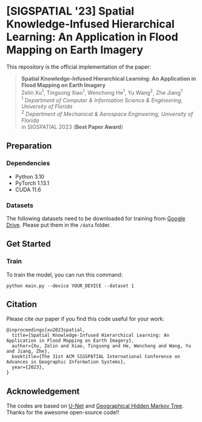 # [SIGSPATIAL '23] Spatial Knowledge-Infused Hierarchical Learning: An Application in Flood Mapping on Earth Imagery 
This repository is the official implementation of the paper: 
> **Spatial Knowledge-Infused Hierarchical Learning: An Application in Flood Mapping on Earth Imagery** <br>
> Zelin Xu<sup>1</sup>, Tingsong Xiao<sup>1</sup>, Wenchong He<sup>1</sup>, Yu Wang<sup>2</sup>, Zhe Jiang<sup>1</sup> <br>
> <sup>1</sup> *Department of Computer & Information Science & Engineering, University of Florida* <br>
> <sup>2</sup> *Department of Mechanical & Aerospace Engineering, University of Florida* <br>
> in SIGSPATIAL 2023 (**Best Paper Award**)

## Preparation
### Dependencies
- Python 3.10
- PyTorch 1.13.1
- CUDA 11.6
### Datasets
The following datasets need to be downloaded for training from [Google Drive](https://drive.google.com/drive/folders/1jytlsS9yEdcPpOgSIGqOeM1ZlxvhqnBl?usp=sharing). Please put them in the `/data` folder.

## Get Started
### Train
To train the model, you can run this command:
```
python main.py --device YOUR_DEVICE --dataset 1 
```

## Citation
Please cite our paper if you find this code useful for your work:
```
@inproceedings{xu2023spatial,
  title={Spatial Knowledge-Infused Hierarchical Learning: An Application in Flood Mapping on Earth Imagery},
  author={Xu, Zelin and Xiao, Tingsong and He, Wenchong and Wang, Yu and Jiang, Zhe},
  booktitle={The 31st ACM SIGSPATIAL International Conference on Advances in Geographic Information Systems},
  year={2023},
}
```

## Acknowledgement
The codes are based on [U-Net](https://github.com/milesial/Pytorch-UNet) and [Geographical Hidden Markov Tree](https://github.com/spatialdatasciencegroup/HMTFIST). Thanks for the awesome open-source code!!
